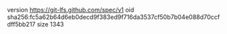 version https://git-lfs.github.com/spec/v1
oid sha256:fc5a62b64d6eb0decd9f383ed9f716da3537cf50b7b04e088d70ccfdff5bb217
size 1343
